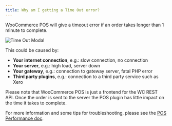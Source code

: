 ```yaml
---
title: Why am I getting a Time Out error?
---
```


WooCommerce POS will give a timeout error if an order takes longer than 1 minute to complete. 

![](http://wcpos.com/wp-content/uploads/2016/06/time-out-modal.png "Time Out Modal")

This could be caused by:

* **Your internet connection**, e.g.: slow connection, no connection
* **Your server**, e.g.: high load, server down
* **Your gateway**, e.g.: connection to gateway server, fatal PHP error
* **Third party plugins**, e.g.: connection to a third party service such as Xero

Please note that WooCommerce POS is just a frontend for the WC REST API. 
Once the order is sent to the server the POS plugin has little impact on the time it takes to complete. 

For more information and some tips for troubleshooting, please see the [POS Performance doc](http://wcpos.com/docs/support/performance/).